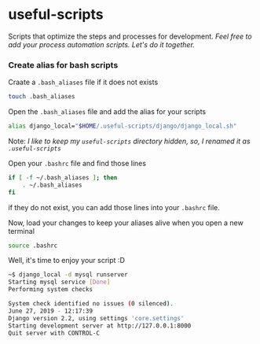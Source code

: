# useful-scripts
Scripts that optimize the steps and processes for development.
_Feel free to add your process automation scripts. Let's do it together._


### Create alias for bash scripts

Craate a `.bash_aliases` file if it does not exists
```bash
touch .bash_aliases
```
Open the `.bash_aliases` file and add the alias for your scripts
```bash
alias django_local="$HOME/.useful-scripts/django/django_local.sh"
```
Note: *I like to keep my `useful-scripts` directory hidden, so, I renamed it as `.useful-scripts`*

Open your `.bashrc` file and find those lines
```bash
if [ -f ~/.bash_aliases ]; then
    . ~/.bash_aliases
fi
```
if they do not exist, you can add those lines into your `.bashrc` file.

Now, load your changes to keep your aliases alive when you open a new terminal
```bash
source .bashrc
```

Well, it's time to enjoy your script :D 
```bash
~$ django_local -d mysql runserver
Starting mysql service [Done]
Performing system checks

System check identified no issues (0 silenced).
June 27, 2019 - 12:17:39
Django version 2.2, using settings 'core.settings'
Starting development server at http://127.0.0.1:8000
Quit server with CONTROL-C
```

